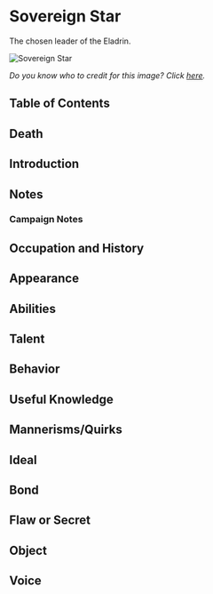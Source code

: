 # Sovereign Star <!-- omit in toc -->

The chosen leader of the Eladrin.

![Sovereign Star](https://2.bp.blogspot.com/-Eg4VW-sIxw8/V8cLKhTzxTI/AAAAAAAAcuw/n0Wc75m2Aa8JiFVdO575l4v0MC5j12nvwCLcB/s1600/eladrin.jpg)

*Do you know who to credit for this image? Click [here](https://airtable.com/shr3qtfCwGUUMYQqI).*

## Table of Contents <!-- omit in toc -->

## Death

## Introduction

## Notes

### Campaign Notes

## Occupation and History

## Appearance

## Abilities

## Talent

## Behavior

## Useful Knowledge

## Mannerisms/Quirks

## Ideal

## Bond

## Flaw or Secret

## Object

## Voice
